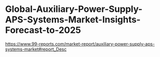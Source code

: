# Global-Auxiliary-Power-Supply-APS-Systems-Market-Insights-Forecast-to-2025
https://www.99-reports.com/market-report/auxiliary-power-supply-aps-systems-market#report_Desc
